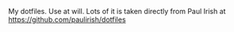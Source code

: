 My dotfiles. Use at will. Lots of it is taken directly from Paul Irish at https://github.com/paulirish/dotfiles
